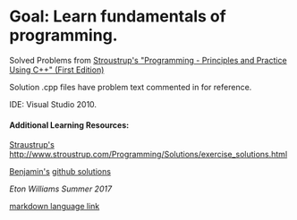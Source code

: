 # Goal: Learn fundamentals of programming.

Solved Problems from [Stroustrup's "Programming - Principles and Practice Using C++" (First Edition)](http://www.stroustrup.com/Programming/)

Solution .cpp files have problem text commented in for reference. 

IDE: Visual Studio 2010.


#### Additional Learning Resources:

[Straustrup's ](http://www.stroustrup.com/) http://www.stroustrup.com/Programming/Solutions/exercise_solutions.html

[Benjamin's](https://twitter.com/bewuethr) [github solutions](https://github.com/bewuethr/stroustrup_ppp) 

*Eton Williams
 Summer 2017*



[markdown language link](https://github.com/adam-p/markdown-here/wiki/Markdown-Cheatsheet)

